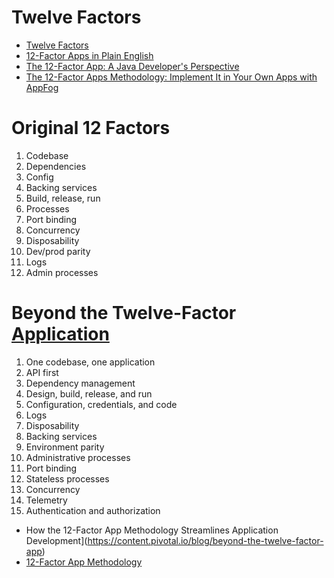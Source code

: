 # Twelve Factors
* [Twelve Factors](https://12factor.net/)
* [12-Factor Apps in Plain English]( http://www.clearlytech.com/2014/01/04/12-factor-apps-plain-english/)
* [The 12-Factor App: A Java Developer's Perspective](https://dzone.com/articles/the-12-factor-app-a-java-developers-perspective)
* [The 12-Factor Apps Methodology: Implement It in Your Own Apps with AppFog](https://www.sitepoint.com/12-factor-apps-methodology-implement-apps-appfog/)

# Original 12 Factors
1. Codebase
2. Dependencies
3. Config
4. Backing services
5. Build, release, run
6. Processes
7. Port binding
8. Concurrency
9. Disposability
10. Dev/prod parity
11. Logs
12. Admin processes


# Beyond the Twelve-Factor [Application](https://thenewstack.io/12-factor-app-streamlines-application-development/)
1. One codebase, one application
2. API first
3. Dependency management
4. Design, build, release, and run
5. Configuration, credentials, and code
6. Logs
7. Disposability
8. Backing services
9. Environment parity
10. Administrative processes
11. Port binding
12. Stateless processes
13. Concurrency
14. Telemetry
15. Authentication and authorization

* How the 12-Factor App Methodology Streamlines Application Development](https://content.pivotal.io/blog/beyond-the-twelve-factor-app)
* [12-Factor App Methodology](https://www.joomlatools.com/developer/platform/12-factor-app/)
